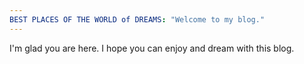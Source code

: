 ```yaml
---
BEST PLACES OF THE WORLD of DREAMS: "Welcome to my blog."
---
```


I'm glad you are here.  I hope you can enjoy and dream with this blog.
